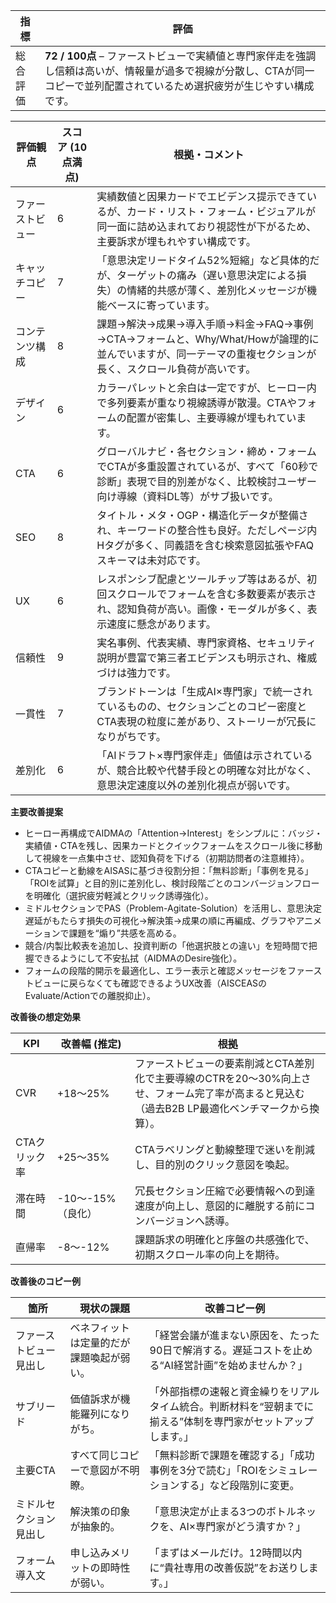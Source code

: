 | 指標 | 評価 |
|---|---|
| 総合評価 | **72 / 100点** – ファーストビューで実績値と専門家伴走を強調し信頼は高いが、情報量が過多で視線が分散し、CTAが同一コピーで並列配置されているため選択疲労が生じやすい構成です。 |

| 評価観点 | スコア (10点満点) | 根拠・コメント |
|---|---|---|
| ファーストビュー | 6 | 実績数値と因果カードでエビデンス提示できているが、カード・リスト・フォーム・ビジュアルが同一面に詰め込まれており視認性が下がるため、主要訴求が埋もれやすい構成です。 |
| キャッチコピー | 7 | 「意思決定リードタイム52%短縮」など具体的だが、ターゲットの痛み（遅い意思決定による損失）の情緒的共感が薄く、差別化メッセージが機能ベースに寄っています。 |
| コンテンツ構成 | 8 | 課題→解決→成果→導入手順→料金→FAQ→事例→CTA→フォームと、Why/What/Howが論理的に並んでいますが、同一テーマの重複セクションが長く、スクロール負荷が高いです。 |
| デザイン | 6 | カラーパレットと余白は一定ですが、ヒーロー内で多列要素が重なり視線誘導が散漫。CTAやフォームの配置が密集し、主要導線が埋もれています。 |
| CTA | 6 | グローバルナビ・各セクション・締め・フォームでCTAが多重設置されているが、すべて「60秒で診断」表現で目的別差がなく、比較検討ユーザー向け導線（資料DL等）がサブ扱いです。 |
| SEO | 8 | タイトル・メタ・OGP・構造化データが整備され、キーワードの整合性も良好。ただしページ内Hタグが多く、同義語を含む検索意図拡張やFAQスキーマは未対応です。 |
| UX | 6 | レスポンシブ配慮とツールチップ等はあるが、初回スクロールでフォームを含む多数要素が表示され、認知負荷が高い。画像・モーダルが多く、表示速度に懸念があります。 |
| 信頼性 | 9 | 実名事例、代表実績、専門家資格、セキュリティ説明が豊富で第三者エビデンスも明示され、権威づけは強力です。 |
| 一貫性 | 7 | ブランドトーンは「生成AI×専門家」で統一されているものの、セクションごとのコピー密度とCTA表現の粒度に差があり、ストーリーが冗長になりがちです。 |
| 差別化 | 6 | 「AIドラフト×専門家伴走」価値は示されているが、競合比較や代替手段との明確な対比がなく、意思決定速度以外の差別化視点が弱いです。 |

**主要改善提案**

- ヒーロー再構成でAIDMAの「Attention→Interest」をシンプルに：バッジ・実績値・CTAを残し、因果カードとクイックフォームをスクロール後に移動して視線を一点集中させ、認知負荷を下げる（初期訪問者の注意維持）。
- CTAコピーと動線をAISASに基づき役割分担：「無料診断」「事例を見る」「ROIを試算」と目的別に差別化し、検討段階ごとのコンバージョンフローを明確化（選択疲労軽減とクリック誘導強化）。
- ミドルセクションでPAS（Problem-Agitate-Solution）を活用し、意思決定遅延がもたらす損失の可視化→解決策→成果の順に再編成、グラフやアニメーションで課題を“煽り”共感を高める。
- 競合/内製比較表を追加し、投資判断の「他選択肢との違い」を短時間で把握できるようにして不安払拭（AIDMAのDesire強化）。
- フォームの段階的開示を最適化し、エラー表示と確認メッセージをファーストビューに戻らなくても確認できるようUX改善（AISCEASのEvaluate/Actionでの離脱抑止）。

**改善後の想定効果**

| KPI | 改善幅 (推定) | 根拠 |
|---|---|---|
| CVR | +18〜25% | ファーストビューの要素削減とCTA差別化で主要導線のCTRを20〜30%向上させ、フォーム完了率が高まると見込む（過去B2B LP最適化ベンチマークから換算）。 |
| CTAクリック率 | +25〜35% | CTAラベリングと動線整理で迷いを削減し、目的別のクリック意図を喚起。 |
| 滞在時間 | -10〜-15%（良化） | 冗長セクション圧縮で必要情報への到達速度が向上し、意図的に離脱する前にコンバージョンへ誘導。 |
| 直帰率 | -8〜-12% | 課題訴求の明確化と序盤の共感強化で、初期スクロール率の向上を期待。 |

**改善後のコピー例**

| 箇所 | 現状の課題 | 改善コピー例 |
|---|---|---|
| ファーストビュー見出し | ベネフィットは定量的だが課題喚起が弱い。 | 「経営会議が進まない原因を、たった90日で解消する。遅延コストを止める“AI経営計画”を始めませんか？」 |
| サブリード | 価値訴求が機能羅列になりがち。 | 「外部指標の速報と資金繰りをリアルタイム統合。判断材料を“翌朝までに揃える”体制を専門家がセットアップします。」 |
| 主要CTA | すべて同じコピーで意図が不明瞭。 | 「無料診断で課題を確認する」「成功事例を3分で読む」「ROIをシミュレーションする」など段階別に変更。 |
| ミドルセクション見出し | 解決策の印象が抽象的。 | 「意思決定が止まる3つのボトルネックを、AI×専門家がどう潰すか？」 |
| フォーム導入文 | 申し込みメリットの即時性が弱い。 | 「まずはメールだけ。12時間以内に“貴社専用の改善仮説”をお送りします。」 |
